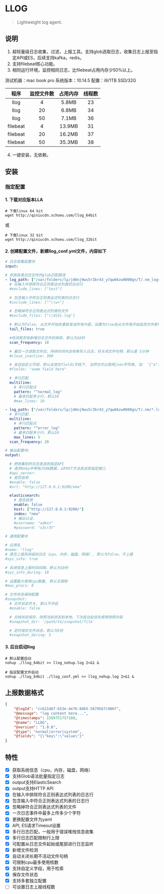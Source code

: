 # LLOG

> Lightweight log agent.

## 说明
1. 超轻量级日志收集，过滤，上报工具。支持glob选取日志，收集日志上报至指定API或ES，后续支持kafka，redis。
2. 支持filebeat核心功能。
3. 相同运行环境，监控相同日志，比filebeat占用内存少50%以上。

测试机器：mac book pro 系统版本：10.14.5  配置：i9/1TB SSD/32G

|程序|监控文件数|占用内存|线程数|
|:--:|:--:|:--:|:--:|
|llog|4|5.8MB|23|
|llog|20|6.8MB|34|
|llog|50|7.1MB|36|
|filebeat|4|13.9MB|31|
|filebeat|20|16.2MB|37|
|filebeat|50|35.3MB|38|


4. 一键安装，无依赖。

## 安装

### 指定配置

#### 1. 下载对应版本LLA
``` shell script
# 下载linux 64 bit
wget http://qiniucdn.schoeu.com/llog_64bit

```
或
``` shell script
# 下载linux 32 bit
wget http://qiniucdn.schoeu.com/llog_32bit

```

#### 2. 创建配置文件，新建llog_conf.yml文件，内容如下

``` yaml
# 日志收集配置块
input:

# 存放各类日志文件的glob匹配路径
- log_path: ["/var/folders/lp/jd6nj9ws5r3br43_y7qw66zw0000gn/T/.nm_logs/nm_apps?/*.log"]
  # 在输入中排除符合正则表达式列表的日志行
  #exclude_lines: ["test"]

  # 包含输入中符合正则表达式列表的日志行
  #include_lines: ["^\\w+"]

  # 忽略掉符合正则表达式列表的文件
  #exclude_files: ["\\d{4}.log"]

  # 默认为false, 从文件开始处重新发送所有内容。设置为true会从文件尾开始监控文件新增内容把新增的每一行文件进行发送
  tail_files: true

  #检测是否有新增日志文件的频率，默认为10秒
  scan_frequency: 10

  # 最后一次读取文件后，持续时间内没有再写入日志，将关闭文件句柄，默认是 5分钟
  #close_inactive: 300

  # 发送自定义字段，默认会放在fields字段下, 当然也可以使用json字符串, 如  '{"a":"b"}'
  #fields: "some field here"

  # 多行匹配
  multiline:
    # 多行匹配点
    pattern: "^normal_log"
    # 最多匹配多少行，默认10
    #max_lines: 10

- log_path: ["/var/folders/lp/jd6nj9ws5r3br43_y7qw66zw0000gn/T/.nm/*.log"]
  # 多行匹配
  multiline:
    # 多行匹配点
    pattern: "^error_log"
    # 最多匹配多少行，默认10
    max_lines: 5
  scan_frequency: 20

# 输出配置块:
output:

  # 把收集到的日志发送到指定API
  # 请求boby中带有JSON数据，以POST方法发送至指定接口
  #api_server:
  # 是否启用
  #enable: false
  #url: "http://127.0.0.1:9200/nma"

  elasticsearch:
    # 是否启用
    enable: false
    host: ["http://127.0.0.1:9200/"]
    index: "nma"
    # 输出认证.
    #username: "admin"
    #password: "s3cr3t"

# 通用配置块

# 应用名
#name: "llog"
# 是否上报系统级别日志（cpu，内存，磁盘，网络）, 默认为false，不上报
#sys_info: true

# 系统信息上报时间间隔，默认为10秒
#sys_info_during: 10

# 设置最大使用cpu数量, 默认无限制
#max_procs: 8

# 文件状态保持配置
#snapshot:
  # 文件状态开关, 默认不开启
  #enable: false

  # 文档状态保存，快照当前状态到本地，下次启动会优先使用快照内容
  #snapshot_dir: '/path/to/snapshot/file'

  # 定时保存文件状态，默认为5秒
  #snapshot_during: 5

```

#### 3. 后台启动llog
``` shell script
# 默认配置启动
nohup ./llog_64bit >> llog_nohup.log 2>&1 &

# 指定配置文件启动
nohup ./llog_64bit ./llog_conf.yml >> llog_nohup.log 2>&1 &
```

## 上报数据格式
``` json
{
    "@logId": "cc621467-b53e-4e76-84b5-5679567c986f",
    "@message": "log content here...",
    "@timestamps": 1569751757188,
    "@name": "LLOG",
    "@version": "1.0.0",
    "@type": "normal|error|system",
    "@fields": "{\"key\":\"value\"}"
}

```

## 特性
- [x] 获取系统信息（cpu，内存，磁盘，网络）
- [x] 支持Glob语法批量指定日志
- [x] output支持ElasticSearch
- [x] output支持HTTP API
- [x] 在输入中排除符合正则表达式列表的日志行
- [x] 包含输入中符合正则表达式列表的日志行
- [x] 忽略掉符合正则表达式列表的文件
- [x] 一次日志事件中最多上传多少个字符
- [x] 更换配置文件为yaml
- [x] API, ES请求Timeout设置
- [x] 多行日志匹配，一般用于错误堆栈信息收集
- [x] 多行日志匹配限制行上限
- [x] 可配置从日志文件起始或尾部进行日志监听
- [x] 新增文件检测
- [x] 自动关闭长期不活动文件句柄
- [x] 可限制cpu最多使用核数
- [x] 支持自定义字段，用于检索
- [x] 保存文件状态
- [x] 支持多套独立配置
- [ ] 可设置日志上报线程数
